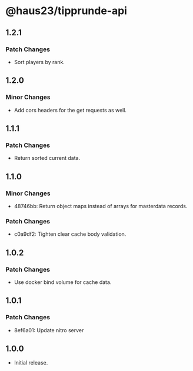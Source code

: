 # @haus23/tipprunde-api

## 1.2.1

### Patch Changes

- Sort players by rank.

## 1.2.0

### Minor Changes

- Add cors headers for the get requests as well.

## 1.1.1

### Patch Changes

- Return sorted current data.

## 1.1.0

### Minor Changes

- 48746bb: Return object maps instead of arrays for masterdata records.

### Patch Changes

- c0a9df2: Tighten clear cache body validation.

## 1.0.2

### Patch Changes

- Use docker bind volume for cache data.

## 1.0.1

### Patch Changes

- 8ef6a01: Update nitro server

## 1.0.0

- Initial release.
